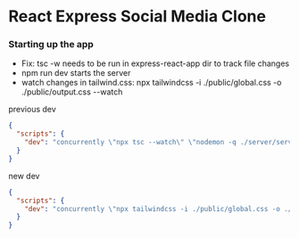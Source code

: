 # React Express Social Media Clone

### Starting up the app

* Fix: tsc -w needs to be run in express-react-app dir to track file changes
* npm run dev starts the server
* watch changes in tailwind.css: npx tailwindcss -i ./public/global.css -o ./public/output.css --watch

previous dev

```json
{
  "scripts": {
    "dev": "concurrently \"npx tsc --watch\" \"nodemon -q ./server/server.js\""
  }
}

```

new dev

```json
{
  "scripts": {
    "dev": "concurrently \"npx tailwindcss -i ./public/global.css -o ./public/output.css --watch\" \"npx tsc --watch\" \"nodemon -q ./server/server.js\""
  }
}


```
